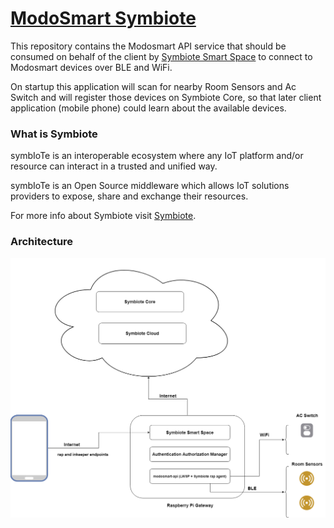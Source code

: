 # [ModoSmart Symbiote](http://www.modosmart.com/)

This repository contains the Modosmart API service that should be consumed on behalf of the client by [Symbiote Smart Space](https://github.com/symbiote-h2020/SymbioteSmartSpace) to connect to Modosmart devices over BLE and WiFi.

On startup this application will scan for nearby Room Sensors and Ac Switch and will register those devices on Symbiote Core, so that later client application (mobile phone) could learn about the available devices.

### What is Symbiote
symbIoTe is an interoperable ecosystem where any IoT platform and/or resource can interact in a trusted and unified way.

symbIoTe is an Open Source middleware which allows IoT solutions providers to expose, share and exchange their resources.

For more info about Symbiote visit [Symbiote](https://www.symbiote-h2020.eu/).

### Architecture
![Architecture](https://raw.githubusercontent.com/Modosmart/modosmart-api/master/resources/diagram.png)
